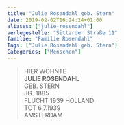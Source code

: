 ```yaml
---
title: "Julie Rosendahl geb. Stern"
date: 2019-02-02T16:24:24+01:00
aliases: ["julie-rosendahl"]
verlegestelle: "Sittarder Straße 11"
familie: "Familie Rosendahl"
Tags: ["Julie Rosendahl geb. Stern"]
Categories: ["Menschen"]
---
```


> HIER WOHNTE <br />
> **JULIE ROSENDAHL** <br />
> GEB. STERN <br />
> JG. 1885 <br />
> FLUCHT 1939 HOLLAND <br />
> TOT 6.7.1939 <br />
> AMSTERDAM <br />